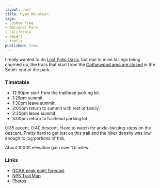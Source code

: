 ```yaml
---
layout: post
title: Ryan Mountain
tags:
- Joshua Tree
- National Park
- California
- desert
- trails
published: true
---
```

I really wanted to do
[Lost Palm Oasis](http://modernhiker.com/2013/02/20/hiking-lost-palms-oasis/),
but due to mine tailings being churned up, the trails that start from the
[Cottonwood area are closed](http://www.nps.gov/jotr/loader.cfm?csModule=security/getfile&pageID=674712)
in the South-end of the park.

### Timetable
- 12:50pm start from the trailhead parking lot.
- 1:25pm summit.
- 1:30pm leave summit.
- 2:00pm return to summit with rest of family.
- 2:20pm leave summit.
- 3:00pm return to trailhead parking lot.

0:35 ascent. 0:40 descent. Have to watch for ankle-twisting steps on the descent.
Pretty hard to get lost on this trail and the hiker density was low enough
to jog portions of this.

About 1000ft elevation gain over 1.5 miles. 

### Links
- [NOAA peak point forecast](http://forecast.weather.gov/MapClick.php?lat=33.9861993&lon=-116.1345429)
- [NPS Trail Map](http://www.nps.gov/jotr/planyourvisit/upload/RyanMountain.pdf)
- [Photos](https://drive.google.com/drive/folders/0B0yT30uCaFvvV1ZFUWZSSmJvOWs?usp=sharing)
